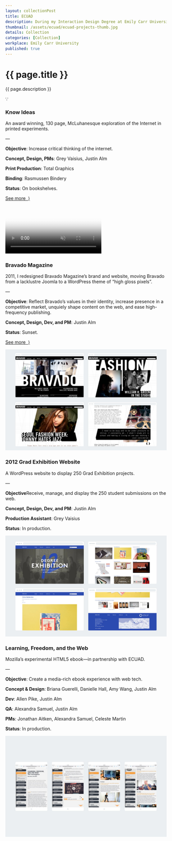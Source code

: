 ```yaml
---
layout: collectionPost
title: ECUAD
description: During my Interaction Design Degree at Emily Carr University of Art + Design I worked on these significant projects. During my 3rd and 4th years, I worked for the SIM and S3D Centres.
thumbnail: /assets/ecuad/ecuad-projects-thumb.jpg
details: Collection
categories: [Collection]
workplace: Emily Carr University
published: true
---
```


<div class="mw-900  bp1-u-textAlign-center  u-mar-auto  u-mar-t00  u-mar-b05">
  <h1 class="u-noMargin  u-mar-b01"><strong>{{ page.title }}</strong></h1>
  <p class="as-h3">{{ page.description }}</p>
  <p class="as-h5  bp1-u-textAlign-center  u-mar-b05">&#8757;</p>
</div>

<!-- Know Ideas -->

<div class="Grid  Grid--withGutters u-mar-t04 u-mar-b00">
  <div class="Grid-cell  u-size1of3  u-mar-b00">
    <h3 class="u-mar-t00"><strong>Know Ideas</strong></h3>
    <p class="u-mar-t00  u-mar-b01">An award winning, 130 page, McLuhanesque exploration of the Internet in printed experiments.</p>
    <p class="c-grey02  u-mar-t00  u-mar-b01">—</p>
    <p class="u-mar-t00  u-mar-b01"><strong>Objective</strong>: Increase critical thinking of the internet.</p>
    <p class="u-mar-t00  u-mar-b01"><strong>Concept, Design, PMs</strong>: Grey Vaisius, Justin Alm</p>
    <p class="u-mar-t00  u-mar-b01"><strong>Print Production</strong>: Total Graphics</p>
    <p class="u-mar-t00  u-mar-b01"><strong>Binding</strong>: Rasmussen Bindery</p>
    <p class="u-mar-t00  u-mar-b01"><strong>Status</strong>: On bookshelves.</p>
    <p class="u-mar-t02"><a href="/work/ecuad/know-ideas/" class="Btn">See more&nbsp;&nbsp;⟩</a></p>
  </div>
  <div class="Grid-cell  u-size2of3  u-mar-b05">
    <div class="media">
        <video autoplay loop muted playsinline type="video/mp4" src="/assets/know-ideas/know-ideas-in-article2.mp4" poster="/assets/know-ideas/know-ideas-video-poster.jpg"></video>
    </div>
  </div>
</div>

<!-- Bravado Magazine -->

<div class="Grid  Grid--withGutters u-mar-t04 u-mar-b00">
  <div class="Grid-cell  u-size1of3  u-mar-b00">
    <h3 class="u-mar-t00"><strong>Bravado Magazine</strong></h3>
    <p class="u-mar-t00  u-mar-b01">2011, I redesigned Bravado Magazine’s brand and website, moving Bravado from a lacklustre Joomla to a WordPress theme of “high gloss pixels”.</p>
    <p class="c-grey02  u-mar-t00  u-mar-b01">—</p>
    <p class="u-mar-t00  u-mar-b01"><strong>Objective</strong>: Reflect Bravado’s values in their identity, increase presence in a competitive market, unquiely shape content on the web, and ease high-frequency publishing.</p>
    <p class="u-mar-t00  u-mar-b01"><strong>Concept, Design, Dev, and PM</strong>: Justin Alm</p>
    <p class="u-mar-t00  u-mar-b01"><strong>Status</strong>: Sunset.</p>
    <p class="u-mar-t02"><a href="/work/ecuad/bravado-magazine/" class="Btn">See more&nbsp;&nbsp;⟩</a></p>
  </div>
  <div class="Grid-cell  u-size2of3  u-mar-b05">
      <img src="/assets/ecuad/bravado-magazine-1.jpg" alt="Bravado Mag Overview" />
  </div>
</div>

<!-- 2012 Grad Exhibition Catalog Website -->

<div class="Grid  Grid--withGutters u-mar-t04 u-mar-b00">
  <div class="Grid-cell  u-size1of3  u-mar-b00">
    <h3 class="u-mar-t00"><strong>2012 Grad Exhibition Website</strong></h3>
    <p class="u-mar-t00  u-mar-b01">A WordPress website to display 250 Grad Exhibition projects.</p>
    <p class="c-grey02  u-mar-t00  u-mar-b01">—</p>
    <p class="u-mar-t00  u-mar-b01"><strong>Objective</strong>Receive, manage, and display the 250 student submissions on the web.</p>
    <p class="u-mar-t00  u-mar-b01"><strong>Concept, Design, Dev, and PM</strong>: Justin Alm</p>
    <p class="u-mar-t00  u-mar-b01"><strong>Production Assistant</strong>: Grey Vaisius</p>
    <p class="u-mar-t00  u-mar-b01"><strong>Status</strong>: In production.</p>
  </div>
  <div class="Grid-cell  u-size2of3  u-mar-b05">
    <img src="/assets/ecuad/2012-grad-exhibtion-catalog-website-1.jpg" alt="Learning, Freedom, and the Web" />
  </div>
</div>

<!-- Learning, Freedom, and the Web -->

<div class="Grid  Grid--withGutters u-mar-t04 u-mar-b00">
  <div class="Grid-cell  u-size1of3  u-mar-b00">
    <h3 class="u-mar-t00"><strong>Learning, Freedom, and the Web</strong></h3>
    <p class="u-mar-t00  u-mar-b01">Mozilla’s experimental HTML5 ebook—in partnership with ECUAD.</p>
    <p class="c-grey02  u-mar-t00  u-mar-b01">—</p>
    <p class="u-mar-t00  u-mar-b01"><strong>Objective</strong>: Create a media-rich ebook experience with web tech.</p>
    <p class="u-mar-t00  u-mar-b01"><strong>Concept & Design</strong>: Briana Guerelli, Danielle Hall, Amy Wang, Justin Alm</p>
    <p class="u-mar-t00  u-mar-b01"><strong>Dev</strong>: Allen Pike, Justin Alm</p>
    <p class="u-mar-t00  u-mar-b01"><strong>QA</strong>: Alexandra Samuel, Justin Alm</p>
    <p class="u-mar-t00  u-mar-b01"><strong>PMs</strong>: Jonathan Aitken, Alexandra Samuel, Celeste Martin</p>
    <p class="u-mar-t00  u-mar-b01"><strong>Status</strong>: In production.</p>
  </div>
  <div class="Grid-cell  u-size2of3  u-mar-b05">
    <img src="/assets/ecuad/learning-freedom-and-the-web-1.jpg" alt="Learning, Freedom, and the Web" />
  </div>
</div>